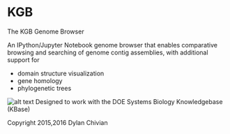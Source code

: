 # KGB

  The KGB Genome Browser
 
  An IPython/Jupyter Notebook genome browser that enables comparative
  browsing and searching of genome contig assemblies, with additional
  support for

  * domain structure visualization
  * gene homology
  * phylogenetic trees

![alt text](https://avatars2.githubusercontent.com/u/1263946?v=3&s=84 "KBase") Designed to work with the DOE Systems Biology Knowledgebase (KBase)

Copyright 2015,2016 Dylan Chivian
